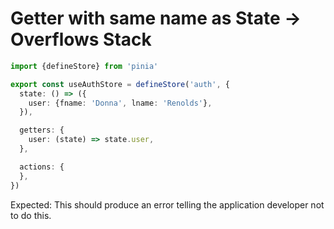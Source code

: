 # Getter with same name as State -> Overflows Stack

```ts
import {defineStore} from 'pinia'

export const useAuthStore = defineStore('auth', {
  state: () => ({
    user: {fname: 'Donna', lname: 'Renolds'},
  }),

  getters: {
    user: (state) => state.user,
  },

  actions: {
  },
})

```

Expected: This should produce an error telling the application developer not to do this.
